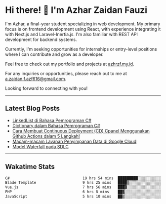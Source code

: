 # Hi there! 👋 I'm Azhar Zaidan Fauzi
<!-- ![Codewars, azhrzf's stats](https://www.codewars.com/users/azhrzf/badges/large) -->

I'm Azhar, a final-year student specializing in web development. My primary focus is on frontend development using React, with experience integrating it with Next.js and Laravel-Inertia.js. I'm also familiar with REST API development for backend systems.

Currently, I'm seeking opportunities for internships or entry-level positions where I can contribute and grow as a developer.

Feel free to check out my portfolio and projects at [azhrzf.my.id](https://azhrzf.my.id/).

For any inquiries or opportunities, please reach out to me at [a.zaidan.f.azf616@gmail.com](mailto:a.zaidan.f.azf616@gmail.com).

Looking forward to connecting with you!

---
## Latest Blog Posts
<!-- BLOG-POST-LIST:START -->
- [LinkedList di Bahasa Pemrograman C#](https://ziakode.com/linkedlist-di-bahasa-pemrograman-c/)
- [Dictionary dalam Bahasa Pemrograman C#](https://ziakode.com/dictionary-dalam-bahasa-pemrograman-c/)
- [Cara Membuat Continuous Deployment &lpar;CD&rpar; Cpanel Menggunakan Github Actions dalam 5 Langkah!](https://ziakode.com/cara-menghubungkan-cpanel-menggunakan-github-actions/)
- [Macam-macam Layanan Penyimpanan Data di Google Cloud](https://ziakode.com/layanan-penyimpanan-data-di-google-cloud/)
- [Model Waterfall pada SDLC](https://ziakode.com/model-waterfall-sdlc/)
<!-- BLOG-POST-LIST:END -->
---
## Wakatime Stats
<!--START_SECTION:waka-->

```txt
C#                                 19 hrs 54 mins  █████████░░░░░░░░░░░░░░░░   35.72 %
Blade Template                     9 hrs 25 mins   ████▒░░░░░░░░░░░░░░░░░░░░   16.91 %
Vue.js                             7 hrs 56 mins   ███▓░░░░░░░░░░░░░░░░░░░░░   14.26 %
PHP                                6 hrs 8 mins    ██▓░░░░░░░░░░░░░░░░░░░░░░   11.02 %
JavaScript                         5 hrs 10 mins   ██▒░░░░░░░░░░░░░░░░░░░░░░   09.29 %
```

<!--END_SECTION:waka-->

<!--
## Github Stats
[![Your Name's GitHub Stats](https://github-readme-stats.vercel.app/api?username=azhrzf&show_icons=true&theme=radical&card_width=250)](https://github.com/azhrzf)
[![GitHub Streak](https://github-readme-streak-stats.herokuapp.com/?user=azhrzf&theme=radical&card_width=350)](https://github.com/azhrzf)
-->
